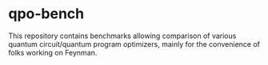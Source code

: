 # qpo-bench

This repository contains benchmarks allowing comparison of various quantum
circuit/quantum program optimizers, mainly for the convenience of folks
working on Feynman.
